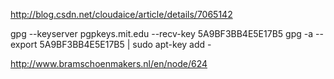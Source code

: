 http://blog.csdn.net/cloudaice/article/details/7065142

gpg --keyserver pgpkeys.mit.edu --recv-key 5A9BF3BB4E5E17B5 gpg -a --export 5A9BF3BB4E5E17B5 | sudo apt-key add -

http://www.bramschoenmakers.nl/en/node/624